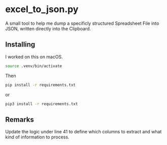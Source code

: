 # excel_to_json.py

A small tool to help me dump a specificly structured Spreadsheet File into JSON, written directly into the Clipboard.

## Installing
I worked on this on macOS.
```bash
source .venv/bin/activate
```
Then
```bash
pip install -r requirements.txt
```
or
```bash
pip3 install -r requirements.txt
```

## Remarks
Update the logic under line 41 to define which columns to extract and what kind of information to process.